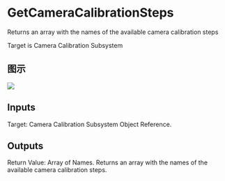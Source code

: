 # GetCameraCalibrationSteps

Returns an array with the names of the available camera calibration steps

Target is Camera Calibration Subsystem

## 图示

![]($-20221218-19401560.png)

## Inputs

Target: Camera Calibration Subsystem Object Reference.  

## Outputs

Return Value: Array of Names. Returns an array with the names of the available camera calibration steps.


